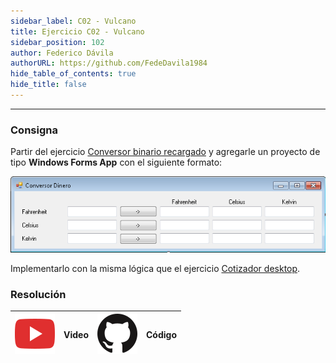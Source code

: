 ```yaml
---
sidebar_label: C02 - Vulcano
title: Ejercicio C02 - Vulcano
sidebar_position: 102
author: Federico Dávila
authorURL: https://github.com/FedeDavila1984
hide_table_of_contents: true
hide_title: false
---
```

---
### Consigna
Partir del ejercicio [Conversor binario recargado](../../04-sobrecarga/Ejercicios/C01-conversor-binario-recargado.md) y agregarle un proyecto de tipo **Windows Forms App** con el siguiente formato:

![Resultado esperado](/clases/05-forms/ejercicios/vulcano.png)
 
Implementarlo con la misma lógica que el ejercicio [Cotizador desktop](./C01-cotizador-desktop.md).

### Resolución
| ![img](/base/youtube.svg) | Video | ![img](/base/github.svg) | Código |
| :-------------------------------------: | :---: | :------------------------------------: | :----: |
